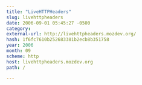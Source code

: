 ```yaml
---
title: "LiveHTTPHeaders"
slug: livehttpheaders
date: 2006-09-01 05:45:27 -0500
category: 
external-url: http://livehttpheaders.mozdev.org/
hash: 1f6fc7610b252683381b2ecb8b351758
year: 2006
month: 09
scheme: http
host: livehttpheaders.mozdev.org
path: /

---
```



